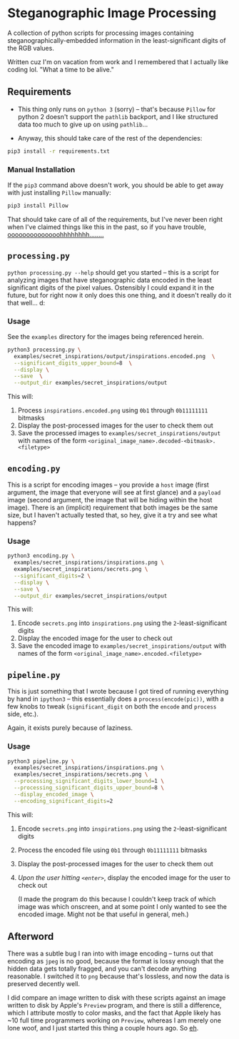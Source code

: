 # Steganographic Image Processing

A collection of python scripts for processing images containing
steganographically-embedded information in the least-significant digits of the
RGB values.

Written cuz I'm on vacation from work and I remembered that I actually like
coding lol. "What a time to be alive."

## Requirements
- This thing only runs on `python 3` (sorry) – that's because `Pillow` for
  python 2 doesn't support the `pathlib` backport, and I like structured data
  too much to give up on using `pathlib`...

- Anyway, this should take care of the rest of the dependencies:

```sh
pip3 install -r requirements.txt
```

### Manual Installation

If the `pip3` command above doesn't work, you should be able to get away with
just installing `Pillow` manually:

```sh
pip3 install Pillow
```

That should take care of all of the requirements, but I've never been right
when I've claimed things like this in the past, so if you have trouble,
[oooooooooooooohhhhhhhh........](https://www.youtube.com/watch?v=mX-wPxFsPgQ)

## `processing.py`

`python processing.py --help` should get you started – this is a script for
analyzing images that have steganographic data encoded in the least significant
digits of the pixel values. Ostensibly I could expand it in the future, but for
right now it only does this one thing, and it doesn't really do it that well...
d:

### Usage

See the `examples` directory for the images being referenced herein.

```sh
python3 processing.py \
  examples/secret_inspirations/output/inspirations.encoded.png  \
  --significant_digits_upper_bound=8  \
  --display \
  --save  \
  --output_dir examples/secret_inspirations/output
```

This will:

1. Process `inspirations.encoded.png` using `0b1` through `0b11111111` bitmasks
1. Display the post-processed images for the user to check them out
1. Save the processed images to `examples/secret_inspirations/output`
   with names of the form `<original_image_name>.decoded-<bitmask>.<filetype>`

## `encoding.py`

This is a script for encoding images – you provide a `host` image (first
argument, the image that everyone will see at first glance) and a `payload`
image (second argument, the image that will be hiding within the host image).
There is an (implicit) requirement that both images be the same size, but I
haven't actually tested that, so hey, give it a try and see what happens?

### Usage

```sh
python3 encoding.py \
  examples/secret_inspirations/inspirations.png \
  examples/secret_inspirations/secrets.png \
  --significant_digits=2 \
  --display \
  --save \
  --output_dir examples/secret_inspirations/output
```

This will:

1. Encode `secrets.png` into `inspirations.png` using the `2`-least-significant
   digits
1. Display the encoded image for the user to check out
1. Save the encoded image to `examples/secret_inspirations/output`
   with names of the form `<original_image_name>.encoded.<filetype>`

## `pipeline.py`

This is just something that I wrote because I got tired of running everything by
hand in `ipython3` – this essentially does a `process(encode(pic))`, with a few
knobs to tweak (`significant_digit` on both the `encode` and `process` side,
etc.).

Again, it exists purely because of laziness.

### Usage

```sh
python3 pipeline.py \
  examples/secret_inspirations/inspirations.png \
  examples/secret_inspirations/secrets.png \
  --processing_significant_digits_lower_bound=1 \
  --processing_significant_digits_upper_bound=8 \
  --display_encoded_image \
  --encoding_significant_digits=2
```

This will:

1. Encode `secrets.png` into `inspirations.png` using the `2`-least-significant
   digits
1. Process the encoded file using `0b1` through `0b11111111` bitmasks
1. Display the post-processed images for the user to check them out
1. _Upon the user hitting `<enter>`_, display the encoded image for the user to
   check out

   (I made the program do this because I couldn't keep track of which image was
   which onscreen, and at some point I only wanted to see the encoded image.
   Might not be that useful in general, meh.)

 ## Afterword

 There was a subtle bug I ran into with image encoding – turns out that encoding
 as `jpeg` is no good, because the format is lossy enough that the hidden data
 gets totally fragged, and you can't decode anything reasonable. I switched it
 to `png` because that's lossless, and now the data is preserved decently well.

 I did compare an image written to disk with these scripts against an image
 written to disk by Apple's `Preview` program, and there is still a difference,
 which I attribute mostly to color masks, and the fact that Apple likely has ~10
 full time programmers working on `Preview`, whereas I am merely one lone woof,
 and I just started this thing a couple hours ago. So
 [eh](https://www.youtube.com/watch?v=uOJFhKriSH8).
